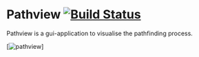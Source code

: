 # Pathview [![Build Status](https://travis-ci.org/Br0ce/pathview.svg?branch=master)](https://travis-ci.org/Br0ce/pathview)

Pathview is a gui-application to visualise the pathfinding process.


[![pathview](https://github.com/Br0ce/image_folder/blob/master/pathview_astar.png)]
